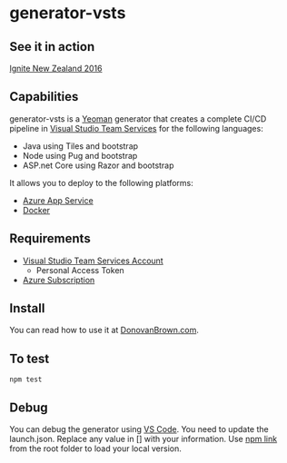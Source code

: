 # generator-vsts

## See it in action
[Ignite New Zealand 2016](https://channel9.msdn.com/Events/Ignite/New-Zealand-2016/M328)

## Capabilities
generator-vsts is a [Yeoman](http://yeoman.io/) generator that creates a complete CI/CD pipeline in [Visual Studio Team Services](https://www.visualstudio.com/vsts-test/) for the following languages:
- Java using Tiles and bootstrap
- Node using Pug and bootstrap
- ASP.net Core using Razor and bootstrap

It allows you to deploy to the following platforms:
- [Azure App Service](https://azure.microsoft.com/en-us/services/app-service/web/)
- [Docker](https://www.docker.com/)

## Requirements
- [Visual Studio Team Services Account](https://app.vsaex.visualstudio.com/profile/account)
   - Personal Access Token
- [Azure Subscription](https://azure.microsoft.com/en-us/free/)

## Install
You can read how to use it at [DonovanBrown.com](http://www.donovanbrown.com/post/2016/11/02/yo-vsts). 

## To test
`npm test`

## Debug
You can debug the generator using [VS Code](http://code.visualstudio.com/). You need to update the launch.json. Replace any value in [] with your information.  Use [npm link](https://docs.npmjs.com/cli/link) from the root folder to load your local version.

